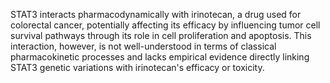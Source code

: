 STAT3 interacts pharmacodynamically with irinotecan, a drug used for colorectal cancer, potentially affecting its efficacy by influencing tumor cell survival pathways through its role in cell proliferation and apoptosis. This interaction, however, is not well-understood in terms of classical pharmacokinetic processes and lacks empirical evidence directly linking STAT3 genetic variations with irinotecan's efficacy or toxicity.